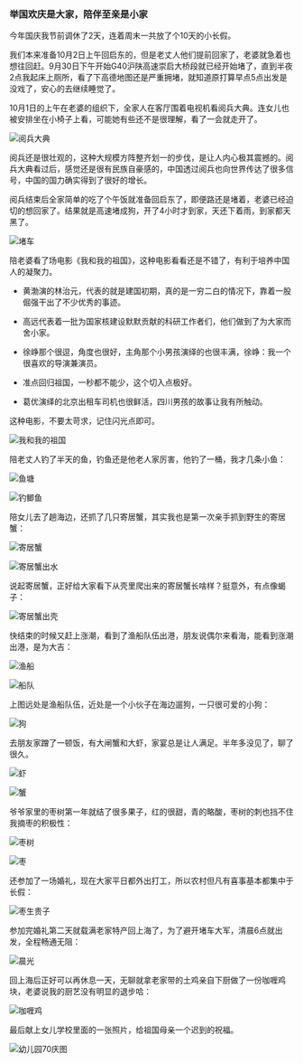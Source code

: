 ### 举国欢庆是大家，陪伴至亲是小家

今年国庆我节前调休了2天，连着周末一共放了个10天的小长假。

我们本来准备10月2日上午回启东的，但是老丈人他们提前回家了，老婆就急着也想往回赶。9月30日下午开始G40沪陕高速崇启大桥段就已经开始堵了，直到半夜2点我起床上厕所，看了下高德地图还是严重拥堵，就知道原打算早点5点出发是没戏了，安心的去继续睡觉了。

10月1日的上午在老婆的组织下，全家人在客厅围着电视机看阅兵大典。连女儿也被安排坐在小椅子上看，可能她有些还不是很理解，看了一会就走开了。

![阅兵大典](../img/2019gqjw-1.jpeg)

阅兵还是很壮观的，这种大规模方阵整齐划一的步伐，是让人内心极其震撼的。阅兵大典看过后，感觉还是很有民族自豪感的，中国透过阅兵也向世界传达了很多信号，中国的国力确实得到了很好的增长。

阅兵结束后全家简单的吃了个午饭就准备回启东了，即便路还是堵着，老婆已经迫切的想回家了。结果就是高速堵成狗，开了4小时才到家，天还下着雨，到家都天黑了。

![堵车](../img/2019gqjw-2.jpeg)

陪老婆看了场电影《我和我的祖国》，这种电影看看还是不错了，有利于培养中国人的凝聚力。

- 黄渤演的林治元，代表的就是建国初期，真的是一穷二白的情况下，靠着一股倔强干出了不少优秀的事迹。

- 高远代表着一批为国家核建设默默贡献的科研工作者们，他们做到了为大家而舍小家。

- 徐峥那个很逗，角度也很好，主角那个小男孩演绎的也很丰满，徐峥：我一个很喜欢的导演兼演员。

- 准点回归祖国，一秒都不能少，这个切入点极好。

- 葛优演绎的北京出租车司机也很鲜活，四川男孩的故事让我有所触动。

这种电影，不要太苛求，记住闪光点即可。

![我和我的祖国](../img/2019gqjw-3.jpeg)

陪老丈人钓了半天的鱼，钓鱼还是他老人家厉害，他钓了一桶，我才几条小鱼：

![鱼塘](../img/2019gqjw-4.jpeg)

![钓鲫鱼](../img/2019gqjw-5.jpeg)

陪女儿去了趟海边，还抓了几只寄居蟹，其实我也是第一次亲手抓到野生的寄居蟹：

![寄居蟹](../img/2019gqjw-6.jpeg)

![寄居蟹出水](../img/2019gqjw-7.jpeg)

说起寄居蟹，正好给大家看下从壳里爬出来的寄居蟹长啥样？挺意外，有点像蝎子：

![寄居蟹出壳](../img/2019gqjw-11.jpeg)

快结束的时候又赶上涨潮，看到了渔船队伍出港，朋友说偶尔来看海，能看到涨潮出港，是为大吉：

![渔船](../img/2019gqjw-8.jpeg)

![船队](../img/2019gqjw-9.jpeg)

上图远处是渔船队伍，近处是一个小伙子在海边遛狗，一只很可爱的小狗：

![狗](../img/2019gqjw-10.jpeg)

去朋友家蹭了一顿饭，有大闸蟹和大虾，家宴总是让人满足。半年多没见了，聊了很久。

![虾](../img/2019gqjw-12.jpeg)

![蟹](../img/2019gqjw-13.jpeg)

爷爷家里的枣树第一年就结了很多果子，红的很甜，青的略酸，枣树的刺也挡不住我摘枣的积极性：

![枣树](../img/2019gqjw-14.jpeg)

![枣](../img/2019gqjw-15.jpeg)

还参加了一场婚礼，现在大家平日都外出打工，所以农村但凡有喜事基本都集中于长假：

![枣生贵子](../img/2019gqjw-16.jpeg)

参加完婚礼第二天就载满老家特产回上海了，为了避开堵车大军，清晨6点就出发，全程畅通无阻：

![晨光](../img/2019gqjw-17.jpeg)

回上海后正好可以再休息一天，无聊就拿老家带的土鸡亲自下厨做了一份咖喱鸡块，老婆说我的厨艺没有明显的退步哈：

![咖喱鸡](../img/2019gqjw-18.jpeg)

最后献上女儿学校里面的一张照片，给祖国母亲一个迟到的祝福。

![幼儿园70庆图](../img/2019gqjw-19.jpeg)